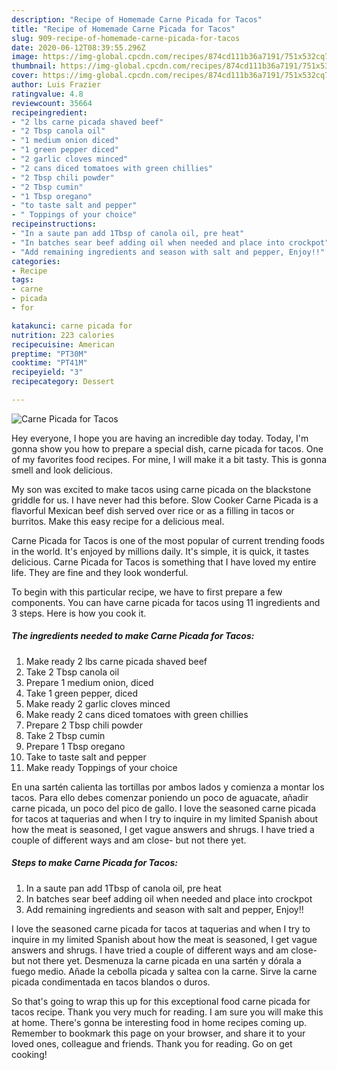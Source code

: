 ```yaml
---
description: "Recipe of Homemade Carne Picada for Tacos"
title: "Recipe of Homemade Carne Picada for Tacos"
slug: 909-recipe-of-homemade-carne-picada-for-tacos
date: 2020-06-12T08:39:55.296Z
image: https://img-global.cpcdn.com/recipes/874cd111b36a7191/751x532cq70/carne-picada-for-tacos-recipe-main-photo.jpg
thumbnail: https://img-global.cpcdn.com/recipes/874cd111b36a7191/751x532cq70/carne-picada-for-tacos-recipe-main-photo.jpg
cover: https://img-global.cpcdn.com/recipes/874cd111b36a7191/751x532cq70/carne-picada-for-tacos-recipe-main-photo.jpg
author: Luis Frazier
ratingvalue: 4.8
reviewcount: 35664
recipeingredient:
- "2 lbs carne picada shaved beef"
- "2 Tbsp canola oil"
- "1 medium onion diced"
- "1 green pepper diced"
- "2 garlic cloves minced"
- "2 cans diced tomatoes with green chillies"
- "2 Tbsp chili powder"
- "2 Tbsp cumin"
- "1 Tbsp oregano"
- "to taste salt and pepper"
- " Toppings of your choice"
recipeinstructions:
- "In a saute pan add 1Tbsp of canola oil, pre heat"
- "In batches sear beef adding oil when needed and place into crockpot"
- "Add remaining ingredients and season with salt and pepper, Enjoy!!"
categories:
- Recipe
tags:
- carne
- picada
- for

katakunci: carne picada for 
nutrition: 223 calories
recipecuisine: American
preptime: "PT30M"
cooktime: "PT41M"
recipeyield: "3"
recipecategory: Dessert

---
```



![Carne Picada for Tacos](https://img-global.cpcdn.com/recipes/874cd111b36a7191/751x532cq70/carne-picada-for-tacos-recipe-main-photo.jpg)

Hey everyone, I hope you are having an incredible day today. Today, I'm gonna show you how to prepare a special dish, carne picada for tacos. One of my favorites food recipes. For mine, I will make it a bit tasty. This is gonna smell and look delicious.

My son was excited to make tacos using carne picada on the blackstone griddle for us. I have never had this before. Slow Cooker Carne Picada is a flavorful Mexican beef dish served over rice or as a filling in tacos or burritos. Make this easy recipe for a delicious meal.

Carne Picada for Tacos is one of the most popular of current trending foods in the world. It's enjoyed by millions daily. It's simple, it is quick, it tastes delicious. Carne Picada for Tacos is something that I have loved my entire life. They are fine and they look wonderful.


To begin with this particular recipe, we have to first prepare a few components. You can have carne picada for tacos using 11 ingredients and 3 steps. Here is how you cook it.

<!--inarticleads1-->

##### The ingredients needed to make Carne Picada for Tacos:

1. Make ready 2 lbs carne picada shaved beef
1. Take 2 Tbsp canola oil
1. Prepare 1 medium onion, diced
1. Take 1 green pepper, diced
1. Make ready 2 garlic cloves minced
1. Make ready 2 cans diced tomatoes with green chillies
1. Prepare 2 Tbsp chili powder
1. Take 2 Tbsp cumin
1. Prepare 1 Tbsp oregano
1. Take to taste salt and pepper
1. Make ready  Toppings of your choice


En una sartén calienta las tortillas por ambos lados y comienza a montar los tacos. Para ello debes comenzar poniendo un poco de aguacate, añadir carne picada, un poco del pico de gallo. I love the seasoned carne picada for tacos at taquerias and when I try to inquire in my limited Spanish about how the meat is seasoned, I get vague answers and shrugs. I have tried a couple of different ways and am close- but not there yet. 

<!--inarticleads2-->

##### Steps to make Carne Picada for Tacos:

1. In a saute pan add 1Tbsp of canola oil, pre heat
1. In batches sear beef adding oil when needed and place into crockpot
1. Add remaining ingredients and season with salt and pepper, Enjoy!!


I love the seasoned carne picada for tacos at taquerias and when I try to inquire in my limited Spanish about how the meat is seasoned, I get vague answers and shrugs. I have tried a couple of different ways and am close- but not there yet. Desmenuza la carne picada en una sartén y dórala a fuego medio. Añade la cebolla picada y saltea con la carne. Sirve la carne picada condimentada en tacos blandos o duros. 

So that's going to wrap this up for this exceptional food carne picada for tacos recipe. Thank you very much for reading. I am sure you will make this at home. There's gonna be interesting food in home recipes coming up. Remember to bookmark this page on your browser, and share it to your loved ones, colleague and friends. Thank you for reading. Go on get cooking!
